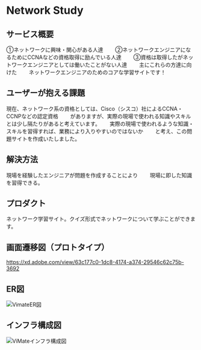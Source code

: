 # Network Study

## サービス概要
①ネットワークに興味・関心がある人達　　
②ネットワークエンジニアになるためにCCNAなどの資格取得に励んでいる人達　　
③資格は取得したがネットワークエンジニアとしては働いたことがない人達　　
主にこれらの方達に向けた　　
ネットワークエンジニアのためのコアな学習サイトです！　　

## ユーザーが抱える課題
現在、ネットワーク系の資格としては、Cisco（シスコ）社によるCCNA・CCNPなどの認定資格　　
がありますが、実際の現場で使われる知識やスキルとは少し隔たりがあると考えています。　　
実際の現場で使われるような知識・スキルを習得すれば、業務により入りやすいのではないか　　
と考え、この問題サイトを作成いたしました。　　

## 解決方法
現場を経験したエンジニアが問題を作成することにより　　
現場に即した知識を習得できる。　　

## プロダクト
ネットワーク学習サイト。クイズ形式でネットワークについて学ぶことができます。　　

## 画面遷移図（プロトタイプ）
https://xd.adobe.com/view/63c177c0-1dc8-4174-a374-29546c62c75b-3692

## ER図
![VimateER図](https://user-images.githubusercontent.com/68991732/103157178-bc7f0c80-47f3-11eb-8318-06ebac3ee09e.png)

## インフラ構成図
![ViMateインフラ構成図](https://user-images.githubusercontent.com/68991732/103259945-f2ccaf80-49de-11eb-835d-70ca06660cf8.png)
